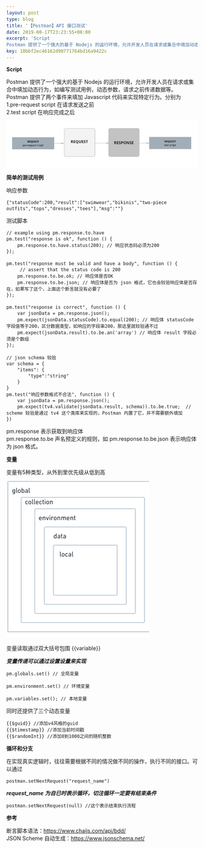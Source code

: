 ```yaml
---  
layout: post  
type: blog  
title: '【Postman】API 接口测试'  
date: 2019-08-17T23:23:55+08:00  
excerpt: 'Script
Postman 提供了一个强大的基于 Nodejs 的运行环境，允许开发人员在请求或集合中填加动态行为，如编写测试用例，动态参数，请求之前传递数据等。Postman 提供了两个事件来填加'  
key: 10bbf2ec46162d90771764bd16a9422c  
---  
```


**Script**

Postman 提供了一个强大的基于 Nodejs 的运行环境，允许开发人员在请求或集合中填加动态行为，如编写测试用例，动态参数，请求之前传递数据等。Postman 提供了两个事件来填加 Javascript 代码来实现特定行为。分别为  
1.pre-request script 在请求发送之前  
2.test script 在响应完成之后

![clipboard.png](/blog/files/images/d1b3412092849cea55f542dff7d4c0e8.png "clipboard.png")

**简单的测试用例**

响应参数

```
{"statusCode":200,"result":["swimwear","bikinis","two-piece outfits","tops","dresses","tees"],"msg":""}
```

测试脚本

```
// example using pm.response.to.have
pm.test("response is ok", function () {
    pm.response.to.have.status(200); // 响应状态码必须为200
});

pm.test("response must be valid and have a body", function () {
     // assert that the status code is 200
    pm.response.to.be.ok; // 响应体是否OK
    pm.response.to.be.json; // 响应体是否为 json 格式，它也会较验响应体是否存在，如果写了这个，上面这个断言就没有必要了
});

pm.test("response is correct", function () {
    var jsonData = pm.response.json();
    pm.expect(jsonData.statusCode).to.equal(200); // 响应体 statusCode 字段值等于200，区分数据类型，如响应的字段串200，那这里就较验通不过
    pm.expect(jsonData.result).to.be.an('array') // 响应体 result 字段必须是个数组
});

// json schema 较验
var schema = {
    "items": {
        "type":"string"
    }
}
pm.test("响应参数格式不合法", function () {
    var jsonData = pm.response.json();
    pm.expect(tv4.validate(jsonData.result, schema)).to.be.true;  // scheme 较验是通过 tv4 这个类库来实现的，Postman 内置了它，并不需要额外填加
})
```

pm.response 表示获取到响应体  
pm.response.to.be 声名预定义的规则，如 pm.response.to.be.json 表示响应体为 json 格式。

**变量**

变量有5种类型，从外到里优先级从低到高

![clipboard.png](/blog/files/images/73fe7076a78629a59e955eb8864da278.png "clipboard.png")

变量读取通过双大括号包围 {{variable}}

***变量传递可以通过设置设量来实现***

```
pm.globals.set() // 全局变量

pm.environment.set() // 环境变量

pm.variables.set(); // 本地变量

```

同时还提供了三个动态变量

```
{{$guid}} //添加v4风格的guid
{{$timestamp}} //添加当前时间戳
{{$randomInt}} //添加0到1000之间的随机整数
```

**循环和分支**

在实现真实逻辑时，往往需要根据不同的情况做不同的操作，执行不同的接口。可以通过

```
postman.setNextRequest("request_name")
```

***request\_name 为自已时表示循环，切注循环一定要有结束条件***

```
postman.setNextRequest(null) //这个表示结束执行流程
```

**参考**

断言脚本语法：<https://www.chaijs.com/api/bdd/>  
JSON Scheme 自动生成：<https://www.jsonschema.net/>